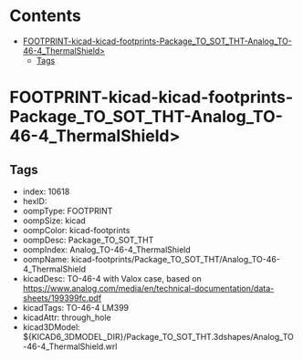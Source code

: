 



Contents
========

* [FOOTPRINT-kicad-kicad-footprints-Package_TO_SOT_THT-Analog_TO-46-4_ThermalShield>](#footprint-kicad-kicad-footprints-package_to_sot_tht-analog_to-46-4_thermalshield)
	* [Tags](#tags)

# FOOTPRINT-kicad-kicad-footprints-Package_TO_SOT_THT-Analog_TO-46-4_ThermalShield>

## Tags

- index: 10618
- hexID: 
- oompType: FOOTPRINT
- oompSize: kicad
- oompColor: kicad-footprints
- oompDesc: Package_TO_SOT_THT
- oompIndex: Analog_TO-46-4_ThermalShield
- oompName: kicad-footprints/Package_TO_SOT_THT/Analog_TO-46-4_ThermalShield
- kicadDesc: TO-46-4 with Valox case, based on https://www.analog.com/media/en/technical-documentation/data-sheets/199399fc.pdf
- kicadTags: TO-46-4 LM399
- kicadAttr: through_hole
- kicad3DModel: ${KICAD6_3DMODEL_DIR}/Package_TO_SOT_THT.3dshapes/Analog_TO-46-4_ThermalShield.wrl
